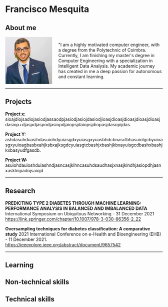 # Francisco Mesquita

## About me

<div style="display: flex; align-items: center;">
    <img src="assets/ProfilePic.jpg" alt="Image" style="width: 150px; height: auto; margin-right: 20px;">
    <p>"I am a highly motivated computer engineer, with a degree from the Polytechnic of Coimbra. Currently, I am finishing my master's degree in Computer Engineering with a specialization in Intelligent Data Analysis. My academic journey has created in me a deep passion for autonomous and constant learning.</p>
</div>

---

## Projects

**Project x:** sioajdiojsadiojasiodjassaodpjasiodjasiojdasiodjioasjdioasjdioasjdioasjdioasjdasiop+djaspdjaspodjasiopdjaiopsjdaiopsjdiopasjdasopijdas.

**Project Y:** ashdasuhduasihdasuiohdyuiasgdxyuiasgxyuasbhdcbnasclbhasuiolgcbyuioasgxyuioagbasbxahjksbxajksgdcyuiasgtcbashjxbashjkbxayuisgcdbashxbashjkxbasyudfgasdb.

**Project W:** asuiohdauioshduiashndjasncasjklhncasuhdsaudhasjxnasjklndhjasiopdhjasnxasklnipadojsaiojd

---

## Research

**PREDICTING TYPE 2 DIABETES THROUGH MACHINE LEARNING: PERFORMANCE ANALYSIS IN BALANCED AND IMBALANCED DATA** 
International Symposium on Ubiquitous Networking - 31 December 2021
https://link.springer.com/chapter/10.1007/978-3-030-86356-2_22

**Oversampling techniques for diabetes classification: A comparative study**
2021 International Conference on e-Health and Bioengineering (EHB) - 11 December 2021.
https://ieeexplore.ieee.org/abstract/document/9657542

---

## Learning


## Non-technical skills


## Technical skills
